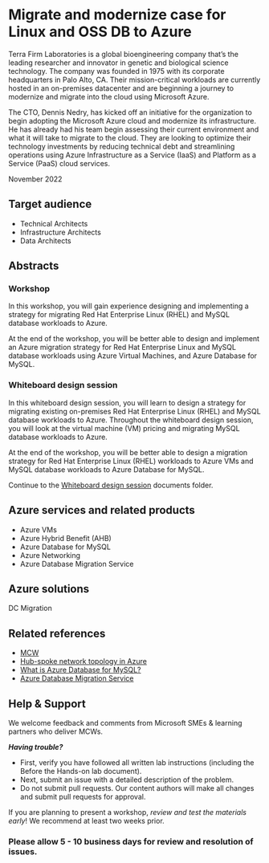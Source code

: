 # Migrate and modernize case for Linux and OSS DB to Azure

Terra Firm Laboratories is a global bioengineering company that’s the leading researcher and innovator in genetic and biological science technology. The company was founded in 1975 with its corporate headquarters in Palo Alto, CA. Their mission-critical workloads are currently hosted in an on-premises datacenter and are beginning a journey to modernize and migrate into the cloud using Microsoft Azure.

The CTO, Dennis Nedry, has kicked off an initiative for the organization to begin adopting the Microsoft Azure cloud and modernize its infrastructure. He has already had his team begin assessing their current environment and what it will take to migrate to the cloud. They are looking to optimize their technology investments by reducing technical debt and streamlining operations using Azure Infrastructure as a Service (IaaS) and Platform as a Service (PaaS) cloud services.

November 2022

## Target audience

- Technical Architects
- Infrastructure Architects
- Data Architects

## Abstracts

### Workshop

In this workshop, you will gain experience designing and implementing a strategy for migrating Red Hat Enterprise Linux (RHEL) and MySQL database workloads to Azure.

At the end of the workshop, you will be better able to design and implement an Azure migration strategy for Red Hat Enterprise Linux and MySQL database workloads using Azure Virtual Machines, and Azure Database for MySQL.

### Whiteboard design session

In this whiteboard design session, you will learn to design a strategy for migrating existing on-premises Red Hat Enterprise Linux (RHEL) and MySQL database workloads to Azure. Throughout the whiteboard design session, you will look at the virtual machine (VM) pricing and migrating MySQL database workloads to Azure.

At the end of the workshop, you will be better able to design a migration strategy for Red Hat Enterprise Linux (RHEL) workloads to Azure VMs and MySQL database workloads to Azure Database for MySQL.

Continue to the [Whiteboard design session](Whiteboard%20design%20session) documents folder.

## Azure services and related products

- Azure VMs
- Azure Hybrid Benefit (AHB)
- Azure Database for MySQL
- Azure Networking
- Azure Database Migration Service

## Azure solutions

DC Migration

## Related references

- [MCW](https://github.com/Microsoft/MCW)
- [Hub-spoke network topology in Azure](https://learn.microsoft.com/azure/architecture/reference-architectures/hybrid-networking/hub-spoke)
- [What is Azure Database for MySQL?](https://learn.microsoft.com/azure/mysql/single-server/overview)
- [Azure Database Migration Service](https://azure.microsoft.com/products/database-migration/#overview)

## Help & Support

We welcome feedback and comments from Microsoft SMEs & learning partners who deliver MCWs.  

***Having trouble?***
- First, verify you have followed all written lab instructions (including the Before the Hands-on lab document).
- Next, submit an issue with a detailed description of the problem.
- Do not submit pull requests. Our content authors will make all changes and submit pull requests for approval.  

If you are planning to present a workshop, *review and test the materials early*! We recommend at least two weeks prior.

### Please allow 5 - 10 business days for review and resolution of issues.
